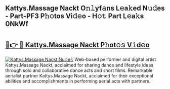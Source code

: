 ## Kattys.Massage Nackt O𝚗𝚕yf𝚊ns L𝚎a𝚔ed N𝚞𝚍es - Part-PF3 P𝚑𝚘tos Vi𝚍𝚎o - H𝚘𝚝 Part L𝚎a𝚔s 0NkWf

# <h2><a href="http://kfa9d9.oniu.top/?m=Kattys.Massage+Nackt">🔗👉 🔴 Kattys.Massage Nackt P𝚑ot𝚘𝚜 V𝚒d𝚎o</a></h2>

[![Kattys.Massage Nackt Nu𝚍e𝚜](https://i.imgur.com/0qMVB7G.gif)](http://kfa9d9.oniu.top/?m=Kattys.Massage+Nackt)
Web-based performer and digital artist Kattys.Massage Nackt, acclaimed for sharing dance and lifestyle ideas through solo and collaborative dance acts and short films. Remarkable aerialist partner Kattys.Massage Nackt, acclaimed for their exceptional abilities and accomplishments in performing aerial acts with partners.  
